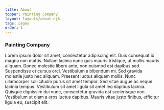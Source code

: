 ```yaml
---
title: About
topper: Painting Company
layout: layouts/about.njk
tags: pages
order: 1
---
```

### Painting Company

Lorem ipsum dolor sit amet, consectetur adipiscing elit. Duis consequat id magna
non mattis. Nullam lacinia nunc quis mauris tristique, ut mollis mauris aliquam.
Donec molestie libero ante, non euismod est dapibus sed. Suspendisse et cursus
orci. Vestibulum a bibendum mi. Sed gravida molestie justo nec aliquam. Praesent
luctus aliquam mollis. Nunc ullamcorper sollicitudin purus sit amet tempor. Sed
vitae augue ac neque lacinia tempus. Vestibulum sit amet ligula sit amet leo
dapibus lacinia. Quisque dignissim dui nunc, consectetur gravida est scelerisque
non. Vestibulum ut diam a eros luctus dapibus. Mauris vitae justo finibus,
efficitur ligula eu, suscipit elit. 